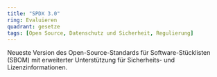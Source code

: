 ```yaml
---
title: "SPDX 3.0"
ring: Evaluieren
quadrant: gesetze
tags: [Open Source, Datenschutz und Sicherheit, Regulierung]
---
```


Neueste Version des Open-Source-Standards für Software-Stücklisten (SBOM) mit erweiterter Unterstützung für Sicherheits- und Lizenzinformationen.

